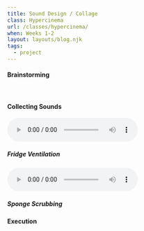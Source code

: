 ```yaml
---
title: Sound Design / Collage
class: Hypercinema
url: /classes/hypercinema/
when: Weeks 1-2
layout: layouts/blog.njk
tags:
  - project
---
```


#### Brainstorming

<br>

#### Collecting Sounds

<div class="vid-aud">
  <audio controls src="https://cdn.glitch.global/d7ac8ce9-d6b5-4915-b92c-e6f0bf0d0c29/Fridge%20Recording%20(Hypercinema).m4a?v=1726596943748"></audio>
  <h5>Fridge Ventilation</h5>
</div>
<div class="vid-aud">
  <audio controls src="https://cdn.glitch.global/d7ac8ce9-d6b5-4915-b92c-e6f0bf0d0c29/Sponge%20Scrubbing%20(Hypercinema).m4a?v=1726596948264"></audio>
  <h5>Sponge Scrubbing</h5>
</div>

#### Execution
